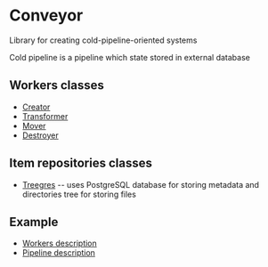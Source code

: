 # Conveyor

Library for creating cold-pipeline-oriented systems

Cold pipeline is a pipeline which state stored in external database

## Workers classes

* [Creator](conveyor/workers/Creator.py)
* [Transformer](conveyor/workers/Transformer.py)
* [Mover](conveyor/workers/Mover.py)
* [Destroyer](conveyor/workers/Destroyer.py)

## Item repositories classes

* [Treegres](conveyor/item_repositories/Treegres.py) -- uses PostgreSQL database for storing metadata and directories tree for storing files

## Example

* [Workers description](tests/example_workers.py)
* [Pipeline description](tests/test_pipeline.py)

